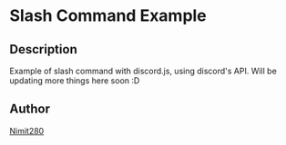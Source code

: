# Slash Command Example

## Description

Example of slash command with discord.js, using discord's API.
Will be updating more things here soon :D

## Author

[Nimit280](https://github.com/nimit2801)
